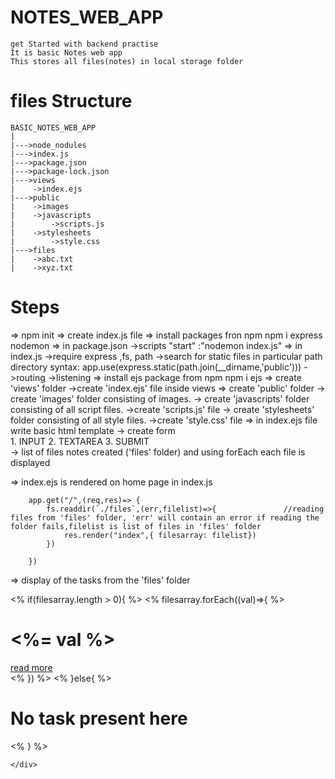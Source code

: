 # NOTES_WEB_APP 
    get Started with backend practise
    It is basic Notes web app 
    This stores all files(notes) in local storage folder

# files Structure
    BASIC_NOTES_WEB_APP
    |
    |--->node_nodules
    |--->index.js
    |--->package.json
    |--->package-lock.json
    |--->views
    |    ->index.ejs
    |--->public
    |    ->images
    |    ->javascripts
    |        ->scripts.js
    |    ->stylesheets
    |        ->style.css
    |--->files
    |    ->abc.txt
    |    ->xyz.txt

    
# Steps
=>   npm init
=>   create index.js file
=>   install packages fron npm
    npm i express nodemon 
=>   in package.json
    ->scripts
        "start" :"nodemon index.js"
=>   in index.js
    ->require express ,fs, path
    ->search for static files in particular path directory
        syntax: 
            app.use(express.static(path.join(__dirname,'public')))
    ->routing
    ->listening
=>   install ejs package from npm
    npm i ejs
=>   create 'views' folder
    ->create 'index.ejs' file inside views
=>   create 'public' folder
    -> create 'images' folder consisting of images. 
    -> create 'javascripts' folder consisting of all script files.
        ->create 'scripts.js' file
    -> create 'stylesheets' folder consisting of all style files.
        ->create 'style.css' file
=>   in index.ejs file write basic html template
    -> create form  
        1. INPUT
        2. TEXTAREA
        3. SUBMIT   
    -> list of files notes created ('files' folder) and using forEach each file is displayed

=>  index.ejs is rendered on home page in index.js

        app.get("/",(req,res)=> {
            fs.readdir(`./files`,(err,filelist)=>{               //reading files from 'files' folder, 'err' will contain an error if reading the folder fails,filelist is list of files in 'files' folder
                res.render("index",{ filesarray: filelist})
            })
            
        })
=>  display of the tasks from the 'files' folder
    <div class="tasks p-8 flex gap-2 flex-wrap  "> 
        <% if(filesarray.length > 0){ %>    <!--filesarray is array passed from index.js files-->
            <% filesarray.forEach((val)=>{ %>
                <div class="task1 min-w-90 rounded-md p-5 bg-zinc-600">
                    <h1 class=" text-3xl tracking-tighter "><%= val %></h1>
                    <a href="/files/<%= val%>" class="text-blue-800 inline-block mt-3 ">read more</a>
                </div>
            <% }) %>
        <% }else{ %>
                <h1 class=" text-3xl tracking-tighter ">No task present here</h1>
        <% } %>
    
    </div>
            

    




